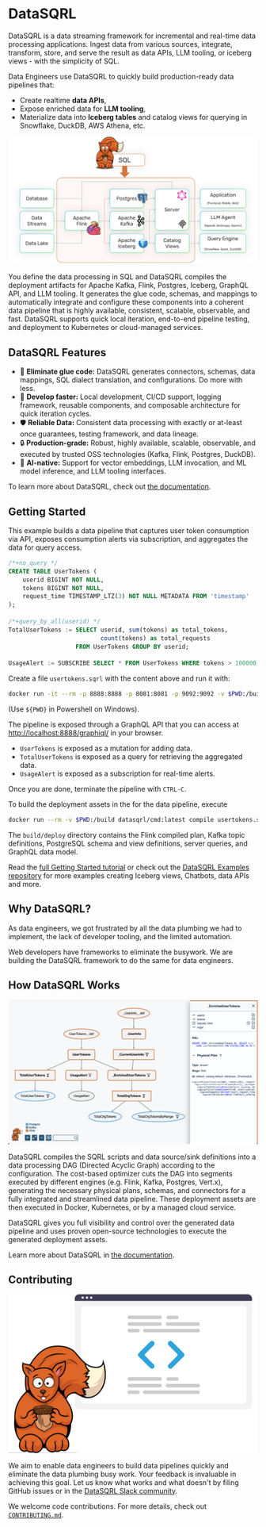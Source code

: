 # DataSQRL

DataSQRL is a data streaming framework for incremental and real-time data processing applications. Ingest data from various sources, integrate, transform, store, and serve the result as  data APIs, LLM tooling, or iceberg views - with the simplicity of SQL.

Data Engineers use DataSQRL to quickly build production-ready data pipelines that:
* Create realtime **data APIs**,
* Expose enriched data for **LLM tooling**,
* Materialize data into **Iceberg tables** and catalog views for querying in Snowflake, DuckDB, AWS Athena, etc.

![DataSQRL Pipeline Architecture](/documentation/static/img/diagrams/streaming_architecture.png)

You define the data processing in SQL and DataSQRL compiles the deployment artifacts for Apache Kafka, Flink, Postgres, Iceberg, GraphQL API, and LLM tooling. It generates the glue code, schemas, and mappings to automatically integrate and configure these components into a coherent data pipeline that is highly available, consistent, scalable, observable, and fast. DataSQRL supports quick local iteration, end-to-end pipeline testing, and deployment to Kubernetes or cloud-managed services.

## DataSQRL Features

* 🔗 **Eliminate glue code:** DataSQRL generates connectors, schemas, data mappings, SQL dialect translation, and configurations. Do more with less. 
* 🚀 **Develop faster:** Local development, CI/CD support, logging framework, reusable components, and composable architecture for quick iteration cycles. 
* 🛡️ **Reliable Data:** Consistent data processing with exactly or at-least once guarantees, testing framework, and data lineage.
* 🔒 **Production-grade:** Robust, highly available, scalable, observable, and executed by trusted OSS technologies (Kafka, Flink, Postgres, DuckDB).
* 🤖 **AI-native:**  Support for vector embeddings, LLM invocation, and ML model inference, and LLM tooling interfaces.

To learn more about DataSQRL, check out [the documentation](https://datasqrl.github.io/sqrl).

## Getting Started

This example builds a data pipeline that captures user token consumption via API, exposes consumption alerts via subscription, and aggregates the data for query access.

<!-- Add video tutorial -->

```sql title=usertokens.sqrl
/*+no_query */
CREATE TABLE UserTokens (
    userid BIGINT NOT NULL,
    tokens BIGINT NOT NULL,
    request_time TIMESTAMP_LTZ(3) NOT NULL METADATA FROM 'timestamp'
);

/*+query_by_all(userid) */
TotalUserTokens := SELECT userid, sum(tokens) as total_tokens,
                          count(tokens) as total_requests
                   FROM UserTokens GROUP BY userid;

UsageAlert := SUBSCRIBE SELECT * FROM UserTokens WHERE tokens > 100000;
```

Create a file `usertokens.sqrl` with the content above and run it with:

```bash
docker run -it --rm -p 8888:8888 -p 8081:8081 -p 9092:9092 -v $PWD:/build datasqrl/cmd:latest run usertokens.sqrl
``` 
(Use `${PWD}` in Powershell on Windows).

The pipeline is exposed through a GraphQL API that you can access at  [http://localhost:8888/graphiql/](http://localhost:8888/graphiql/) in your browser.

* `UserTokens` is exposed as a mutation for adding data.
* `TotalUserTokens` is exposed as a query for retrieving the aggregated data.
* `UsageAlert` is exposed as a subscription for real-time alerts.

Once you are done, terminate the pipeline with `CTRL-C`.

To build the deployment assets in the for the data pipeline, execute
```bash
docker run --rm -v $PWD:/build datasqrl/cmd:latest compile usertokens.sqrl
``` 
The `build/deploy` directory contains the Flink compiled plan, Kafka topic definitions, PostgreSQL schema and view definitions, server queries, and GraphQL data model.

Read the [full Getting Started tutorial](https://datasqrl.github.io/sqrl/docs/getting-started) or check out the [DataSQRL Examples repository](https://github.com/DataSQRL/datasqrl-examples/) for more examples creating Iceberg views, Chatbots, data APIs and more.

## Why DataSQRL?

As data engineers, we got frustrated by all the data plumbing we had to implement, the lack of developer tooling, and the limited automation.

Web developers have frameworks to eliminate the busywork. We are building the DataSQRL framework to do the same for data engineers.

## How DataSQRL Works

![Example Data Processing DAG](documentation/static/img/screenshots/dag_example.png)

DataSQRL compiles the SQRL scripts and data source/sink definitions into a data processing DAG (Directed Acyclic Graph) according to the configuration. The cost-based optimizer cuts the DAG into segments executed by different engines (e.g. Flink, Kafka, Postgres, Vert.x), generating the necessary physical plans, schemas, and connectors for a fully integrated and streamlined data pipeline. These deployment assets are then executed in Docker, Kubernetes, or by a managed cloud service.

DataSQRL gives you full visibility and control over the generated data pipeline and uses proven open-source technologies to execute the generated deployment assets. 

<!--
[DataSQRL Cloud](https://www.datasqrl.com) is a managed service that runs DataSQRL pipelines with no operational overhead and integrates directly with GitHub for simple deployments.
-->

Learn more about DataSQRL in [the documentation](https://datasqrl.github.io/sqrl).


## Contributing

![Contribute to DataSQRL](documentation/static/img/undraw/code.svg)

We aim to enable data engineers to build data pipelines quickly and eliminate the data plumbing busy work. Your feedback is invaluable in achieving this goal. Let us know what works and what doesn't by filing GitHub issues or in the [DataSQRL Slack community]((https://join.slack.com/t/datasqrlcommunity/shared_invite/zt-2l3rl1g6o-im6YXYCqU7t55CNaHqz_Kg)).

We welcome code contributions. For more details, check out [`CONTRIBUTING.md`](CONTRIBUTING.md).

